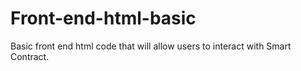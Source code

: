 # Front-end-html-basic
Basic front end html code that will allow users to interact with Smart Contract.

